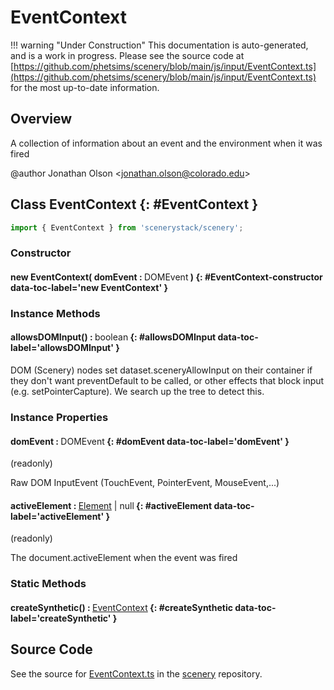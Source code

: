 # EventContext

!!! warning "Under Construction"
    This documentation is auto-generated, and is a work in progress. Please see the source code at
    [https://github.com/phetsims/scenery/blob/main/js/input/EventContext.ts](https://github.com/phetsims/scenery/blob/main/js/input/EventContext.ts) for the most up-to-date information.

## Overview

A collection of information about an event and the environment when it was fired

@author Jonathan Olson &lt;jonathan.olson@colorado.edu&gt;

## Class EventContext {: #EventContext }


```js
import { EventContext } from 'scenerystack/scenery';
```
### Constructor

#### new EventContext( domEvent : <span style="font-weight: 400;">DOMEvent</span> ) {: #EventContext-constructor data-toc-label='new EventContext' }

### Instance Methods

#### allowsDOMInput() : <span style="font-weight: 400;"><span style="color: hsla(calc(var(--md-hue) + 180deg),80%,40%,1);">boolean</span></span> {: #allowsDOMInput data-toc-label='allowsDOMInput' }

DOM (Scenery) nodes set dataset.sceneryAllowInput on their container if they don't want preventDefault to be called,
or other effects that block input (e.g. setPointerCapture). We search up the tree to detect this.

### Instance Properties

#### domEvent : <span style="font-weight: 400;">DOMEvent</span> {: #domEvent data-toc-label='domEvent' }

(readonly)

Raw DOM InputEvent (TouchEvent, PointerEvent, MouseEvent,...)

#### activeElement : <span style="font-weight: 400;">[Element](../nitroglycerin/Element.md) | <span style="color: hsla(calc(var(--md-hue) + 180deg),80%,40%,1);">null</span></span> {: #activeElement data-toc-label='activeElement' }

(readonly)

The document.activeElement when the event was fired

### Static Methods

#### createSynthetic() : <span style="font-weight: 400;">[EventContext](../scenery/EventContext.md)</span> {: #createSynthetic data-toc-label='createSynthetic' }



## Source Code

See the source for [EventContext.ts](https://github.com/phetsims/scenery/blob/main/js/input/EventContext.ts) in the [scenery](https://github.com/phetsims/scenery) repository.
